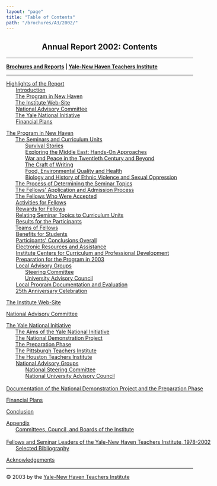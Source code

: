 ```yaml
---
layout: "page"
title: "Table of Contents"
path: "/brochures/A3/2002/"
---
```

<main>
<center>
<h2><b>Annual Report 2002: Contents</b></h2></center>
<hr/>
<b><a href="..\..\">Brochures and Reports</a>
| <a href="..\..\..\">Yale-New Haven Teachers Institute</a></b>
<hr/>
<p><a href="highlights.html">Highlights of the Report</a>
<br/><font color="#FFFFFF" style="visibility:hidden;">____</font><nobr><a href="highlights.html#a">Introduction</a></nobr>
<br/><font color="#FFFFFF" style="visibility:hidden;">____</font><nobr><a href="highlights.html#b">The Program in New Haven</a></nobr>
<br/><font color="#FFFFFF" style="visibility:hidden;">____</font><nobr><a href="highlights.html#c">The Institute Web-Site</a></nobr>
<br/><font color="#FFFFFF" style="visibility:hidden;">____</font><nobr><a href="highlights.html#d">National Advisory Committee</a></nobr>
<br/><font color="#FFFFFF" style="visibility:hidden;">____</font><nobr><a href="highlights.html#e">The Yale National Initiative</a></nobr>
<br/><font color="#FFFFFF" style="visibility:hidden;">____</font><nobr><a href="highlights.html#f">Financial Plans</a></nobr>
</p><p><a href="programnh.html">The Program in New Haven</a>
<br/><font color="#FFFFFF" style="visibility:hidden;">____</font><nobr><a href="programnh.html#a">The Seminars and Curriculum Units</a></nobr>
<br/><font color="#FFFFFF" style="visibility:hidden;">________</font><nobr><a href="programnh.html#b">Survival Stories</a></nobr>
<br/><font color="#FFFFFF" style="visibility:hidden;">________</font><nobr><a href="programnh.html#c">Exploring the Middle East: Hands-On Approaches</a></nobr>
<br/><font color="#FFFFFF" style="visibility:hidden;">________</font><nobr><a href="programnh.html#d">War and Peace in the Twentieth Century and Beyond</a></nobr>
<br/><font color="#FFFFFF" style="visibility:hidden;">________</font><nobr><a href="programnh.html#e">The Craft of Writing</a></nobr>
<br/><font color="#FFFFFF" style="visibility:hidden;">________</font><nobr><a href="programnh.html#f">Food, Environmental Quality and Health</a></nobr>
<br/><font color="#FFFFFF" style="visibility:hidden;">________</font><nobr><a href="programnh.html#g">Biology and History of Ethnic Violence and Sexual Oppression</a></nobr>
<br/><font color="#FFFFFF" style="visibility:hidden;">____</font><nobr><a href="programnh.html#h">The Process of Determining the Seminar Topics</a></nobr>
<br/><font color="#FFFFFF" style="visibility:hidden;">____</font><nobr><a href="programnh.html#i">The Fellows' Application and Admission Process</a></nobr>
<br/><font color="#FFFFFF" style="visibility:hidden;">____</font><nobr><a href="programnh.html#j">The Fellows Who Were Accepted</a></nobr>
<br/><font color="#FFFFFF" style="visibility:hidden;">____</font><nobr><a href="programnh.html#k">Activities for Fellows</a></nobr>
<br/><font color="#FFFFFF" style="visibility:hidden;">____</font><nobr><a href="programnh.html#l">Rewards for Fellows</a></nobr>
<br/><font color="#FFFFFF" style="visibility:hidden;">____</font><nobr><a href="programnh.html#m">Relating Seminar Topics to Curriculum Units</a></nobr>
<br/><font color="#FFFFFF" style="visibility:hidden;">____</font><nobr><a href="programnh.html#n">Results for the Participants</a></nobr>
<br/><font color="#FFFFFF" style="visibility:hidden;">____</font><nobr><a href="programnh.html#o">Teams of Fellows</a></nobr>
<br/><font color="#FFFFFF" style="visibility:hidden;">____</font><nobr><a href="programnh.html#p">Benefits for Students</a></nobr>
<br/><font color="#FFFFFF" style="visibility:hidden;">____</font><nobr><a href="programnh.html#q">Participants' Conclusions Overall</a></nobr>
<br/><font color="#FFFFFF" style="visibility:hidden;">____</font><nobr><a href="programnh.html#r">Electronic Resources and Assistance</a></nobr>
<br/><font color="#FFFFFF" style="visibility:hidden;">____</font><nobr><a href="programnh.html#s">Institute Centers for Curriculum and Professional Development</a></nobr>
<br/><font color="#FFFFFF" style="visibility:hidden;">____</font><nobr><a href="programnh.html#t">Preparation for the Program in 2003</a></nobr>
<br/><font color="#FFFFFF" style="visibility:hidden;">____</font><nobr><a href="programnh.html#u">Local Advisory Groups</a></nobr>
<br/><font color="#FFFFFF" style="visibility:hidden;">________</font><nobr><a href="programnh.html#v">Steering Committee</a></nobr>
<br/><font color="#FFFFFF" style="visibility:hidden;">________</font><nobr><a href="programnh.html#w">University Advisory Council</a></nobr>
<br/><font color="#FFFFFF" style="visibility:hidden;">____</font><nobr><a href="programnh.html#x">Local Program Documentation and Evaluation</a></nobr>
<br/><font color="#FFFFFF" style="visibility:hidden;">____</font><nobr><a href="programnh.html#y">25th Anniversary Celebration</a></nobr>
</p><p><a href="institutewebsite.html">The Institute Web-Site</a>
</p><p><a href="nac.html">National Advisory Committee</a>
</p><p><a href="yalenationalinit.html">The Yale National Initiative</a>
<br/><font color="#FFFFFF" style="visibility:hidden;">____</font><nobr><a href="yalenationalinit.html#a">The Aims of the Yale National Initiative</a></nobr>
<br/><font color="#FFFFFF" style="visibility:hidden;">____</font><nobr><a href="yalenationalinit.html#b">The National Demonstration Project</a></nobr>
<br/><font color="#FFFFFF" style="visibility:hidden;">____</font><nobr><a href="yalenationalinit.html#c">The Preparation Phase</a></nobr>
<br/><font color="#FFFFFF" style="visibility:hidden;">____</font><nobr><a href="yalenationalinit.html#d">The Pittsburgh Teachers Institute</a></nobr>
<br/><font color="#FFFFFF" style="visibility:hidden;">____</font><nobr><a href="yalenationalinit.html#e">The Houston Teachers Institute</a></nobr>
<br/><font color="#FFFFFF" style="visibility:hidden;">____</font><nobr><a href="yalenationalinit.html#f">National Advisory Groups</a></nobr>
<br/><font color="#FFFFFF" style="visibility:hidden;">________</font><nobr><a href="yalenationalinit.html#g">National Steering Committee</a></nobr>
<br/><font color="#FFFFFF" style="visibility:hidden;">________</font><nobr><a href="yalenationalinit.html#h">National University Advisory Council</a></nobr>
<br/><font color="#FFFFFF" style="visibility:hidden;">____</font><nobr><a href="yalenationalinit.html#i">Documentation of the National Demonstration Project and the Preparation Phase</a></nobr>
</p><p><a href="financialp.html">Financial Plans</a>
</p><p><a href="conclusion.html">Conclusion</a>
</p><p><a href="appendix.html">Appendix</a>
<br/><font color="#FFFFFF" style="visibility:hidden;">____</font><nobr><a href="appendix.html#a">Committees, Council, and Boards of the Institute</a></nobr>
<br/><font color="#FFFFFF" style="visibility:hidden;">____</font><nobr><a href="appendix.html#b">Fellows and Seminar Leaders of the Yale-New Haven Teachers Institute, 1978-2002</a></nobr>
<br/><font color="#FFFFFF" style="visibility:hidden;">____</font><nobr><a href="appendix.html#c">Selected Bibliography</a></nobr>
</p><p><a href="acknowledgements.html">Acknowledgements</a>
<br/>
</p><hr/>© 2003 by the <a href="..\..\..\">Yale-New Haven Teachers Institute</a>
</main>